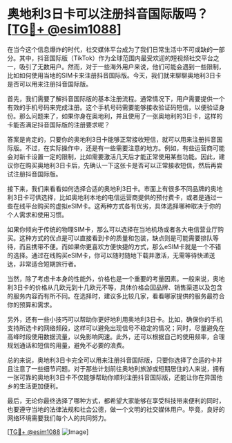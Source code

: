 # 奥地利3日卡可以注册抖音国际版吗？[[TG💪+ @esim1088](https://t.me/s/esim1088)]

在当今这个信息爆炸的时代，社交媒体平台成为了我们日常生活中不可或缺的一部分。其中，抖音国际版（TikTok）作为全球范围内最受欢迎的短视频社交平台之一，吸引了无数用户。然而，对于一些海外用户来说，他们可能会遇到一些限制，比如如何使用当地的SIM卡来注册抖音国际版。今天，我们就来聊聊奥地利3日卡是否可以用来注册抖音国际版。

首先，我们需要了解抖音国际版的基本注册流程。通常情况下，用户需要提供一个有效的手机号码来完成注册。这个手机号码需要能够接收验证码短信，以便验证身份。那么问题来了，如果你身在奥地利，并且使用了一张奥地利的3日卡，这样的卡能否满足抖音国际版的注册要求呢？

答案是肯定的，只要你的奥地利3日卡能够正常接收短信，就可以用来注册抖音国际版。不过，在实际操作中，还是有一些需要注意的地方。例如，有些运营商可能会对新卡设置一定的限制，比如需要激活几天后才能正常使用某些功能。因此，建议你在购买奥地利3日卡后，先确认一下这张卡是否可以正常接收短信，然后再尝试注册抖音国际版。

接下来，我们来看看如何选择合适的奥地利3日卡。市面上有很多不同品牌的奥地利3日卡可供选择，比如奥地利本地的电信运营商提供的预付费卡，或者是通过一些在线平台购买的虚拟eSIM卡。这两种方式各有优劣，具体选择哪种取决于你的个人需求和使用习惯。

如果你倾向于传统的物理SIM卡，那么可以选择在当地机场或者各大电信营业厅购买。这种方式的优点是可以直接看到卡的质量和包装，缺点则是可能需要排队等待，而且携带不便。而如果你更喜欢方便快捷的方式，那么eSIM卡就是一个不错的选择。通过在线购买eSIM卡，你可以随时随地下载并激活，无需等待快递送达，非常适合短期旅行者。

当然，除了考虑卡本身的性能外，价格也是一个重要的考量因素。一般来说，奥地利3日卡的价格从几欧元到十几欧元不等，具体价格会因品牌、销售渠道以及包含的服务内容而有所不同。在选择时，建议多比较几家，看看哪家提供的服务最符合你的预算和需求。

另外，还有一些小技巧可以帮助你更好地利用奥地利3日卡。比如，确保你的手机支持所选卡的网络频段，这样可以避免出现信号不稳定的情况；同时，尽量避免在高峰时段使用数据流量，以免影响网速。此外，还可以根据自己的使用频率，合理规划通话和短信的用量，避免不必要的浪费。

总的来说，奥地利3日卡完全可以用来注册抖音国际版，只要你选择了合适的卡并且注意了一些细节问题。对于那些计划前往奥地利旅游或短期居住的人来说，拥有一张可靠的奥地利3日卡不仅能够帮助你顺利注册抖音国际版，还能让你在异国他乡的生活更加便利。

最后，无论你最终选择了哪种方式，都希望大家能够在享受科技带来便利的同时，也要遵守当地的法律法规和社会公德，做一个文明的社交媒体用户。毕竟，良好的网络环境需要我们每个人的共同努力。

[[TG💪+ @esim1088](https://t.me/s/esim1088) ![Image](https://i.postimg.cc/4NQfJmqS/Snipaste-2025-05-13-00-14-12.png)]